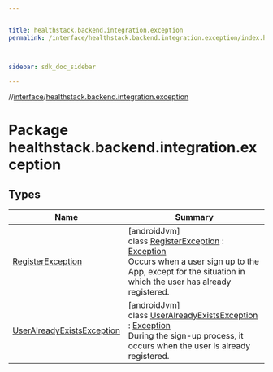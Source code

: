 ```yaml
---


title: healthstack.backend.integration.exception
permalink: /interface/healthstack.backend.integration.exception/index.html



sidebar: sdk_doc_sidebar

---
```



//[interface](/bi_interface.html)/[healthstack.backend.integration.exception](index.html)



# Package healthstack.backend.integration.exception



## Types


| Name | Summary |
|---|---|
| [RegisterException](-register-exception/index.html) | [androidJvm]<br>class [RegisterException](-register-exception/index.html) : [Exception](https://developer.android.com/reference/kotlin/java/lang/Exception.html)<br>Occurs when a user sign up to the App, except for the situation in which the user has already registered. |
| [UserAlreadyExistsException](-user-already-exists-exception/index.html) | [androidJvm]<br>class [UserAlreadyExistsException](-user-already-exists-exception/index.html) : [Exception](https://developer.android.com/reference/kotlin/java/lang/Exception.html)<br>During the sign-up process, it occurs when the user is already registered. |



